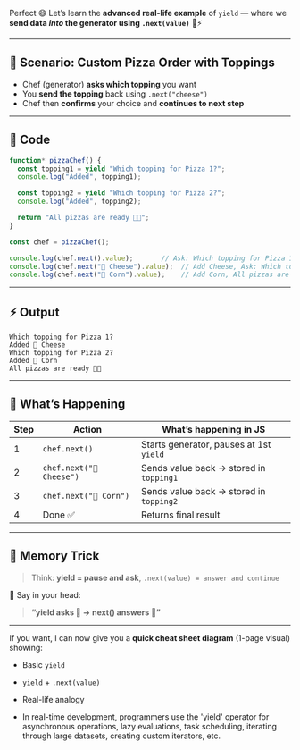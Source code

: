 Perfect 😄
Let’s learn the **advanced real-life example** of `yield` — where we **send data *into* the generator using `.next(value)`** 🍕⚡

---

## 🍕 Scenario: Custom Pizza Order with Toppings

* Chef (generator) **asks which topping** you want
* You **send the topping** back using `.next("cheese")`
* Chef then **confirms** your choice and **continues to next step**

---

## 📝 Code

```js
function* pizzaChef() {
  const topping1 = yield "Which topping for Pizza 1?";
  console.log("Added", topping1);

  const topping2 = yield "Which topping for Pizza 2?";
  console.log("Added", topping2);

  return "All pizzas are ready 🍕🍕";
}

const chef = pizzaChef();

console.log(chef.next().value);       // Ask: Which topping for Pizza 1?
console.log(chef.next("🧀 Cheese").value);  // Add Cheese, Ask: Which topping for Pizza 2?
console.log(chef.next("🌽 Corn").value);    // Add Corn, All pizzas are ready
```

---

## ⚡ Output

```
Which topping for Pizza 1?
Added 🧀 Cheese
Which topping for Pizza 2?
Added 🌽 Corn
All pizzas are ready 🍕🍕
```

---

## 🧠 What’s Happening

| Step | Action                   | What’s happening in JS                  |
| ---- | ------------------------ | --------------------------------------- |
| 1    | `chef.next()`            | Starts generator, pauses at 1st `yield` |
| 2    | `chef.next("🧀 Cheese")` | Sends value back → stored in `topping1` |
| 3    | `chef.next("🌽 Corn")`   | Sends value back → stored in `topping2` |
| 4    | Done ✅                   | Returns final result                    |

---

## 🧠 Memory Trick

> Think: **yield = pause and ask**,
> `.next(value) = answer and continue`

🧠 Say in your head:

> **“yield asks 🧠 → next() answers 💬”**

---

If you want, I can now give you a **quick cheat sheet diagram** (1-page visual) showing:

* Basic `yield`
* `yield` + `.next(value)`
* Real-life analogy

* In real-time development, programmers use the 'yield' operator for asynchronous operations, lazy evaluations, task scheduling, iterating through large datasets, creating custom iterators, etc.

